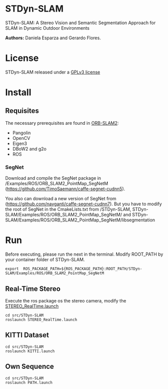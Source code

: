 # STDyn-SLAM
STDyn-SLAM: A Stereo Vision and Semantic Segmentation Approach for SLAM in Dynamic Outdoor Environments

**Authors:** Daniela Esparza and Gerardo Flores.

# License
STDyn-SLAM released under a [GPLv3 license](https://github.com/DanielaEsparza/STDyn-SLAM/blob/master/LICENSE)

# Install

## Requisites

The necessary prerequisites are found in [ORB-SLAM2](https://github.com/raulmur/ORB_SLAM2):
- Pangolin
- OpenCV
- Eigen3
- DBoW2 and g2o
- ROS

### SegNet
Download and compile the SegNet package in /Examples/ROS/ORB_SLAM2_PointMap_SegNetM (https://github.com/TimoSaemann/caffe-segnet-cudnn5).

You also can download a new version of SegNet from (https://github.com/navganti/caffe-segnet-cudnn7). But you have to modify the root of SegNet in the CmakeLists.txt from /STDyn-SLAM, STDyn-SLAM/Examples/ROS/ORB_SLAM2_PointMap_SegNetM/ and STDyn-SLAM/Examples/ROS/ORB_SLAM2_PointMap_SegNetM/libsegmentation

# Run

Before executing, please run the next in the terminal. Modify ROOT_PATH by your container folder of STDyn-SLAM.
```
export  ROS_PACKAGE_PATH=${ROS_PACKAGE_PATH}:ROOT_PATH/STDyn-SLAM/Examples/ROS/ORB_SLAM2_PointMap_SegNetM
```

## Real-Time Stereo

Execute the ros package os the stereo camera, modify the [STEREO_RealTime.launch](https://github.com/DanielaEsparza/STDyn-SLAM/blob/master/STEREO_RealTime.launch)

```
cd src/STDyn-SLAM
roslaunch STEREO_RealTime.launch
```

## KITTI Dataset

```
cd src/STDyn-SLAM
roslaunch KITTI.launch
```

## Own Sequence

```
cd src/STDyn-SLAM
roslaunch PATH.launch
```
